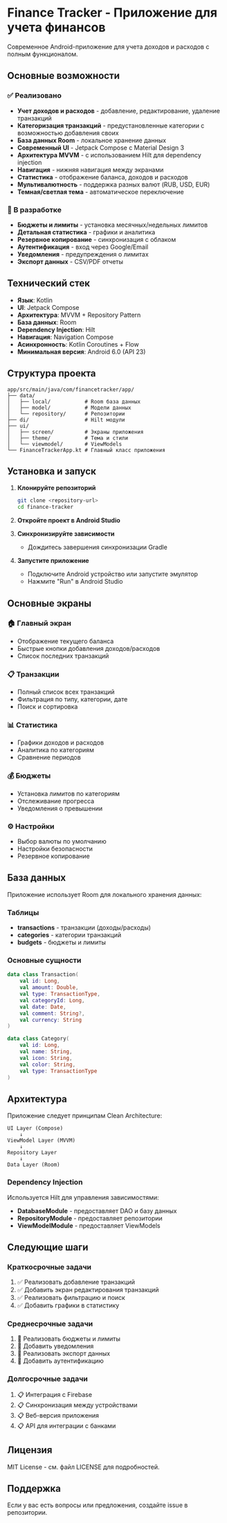 # Finance Tracker - Приложение для учета финансов

Современное Android-приложение для учета доходов и расходов с полным функционалом.

## Основные возможности

### ✅ Реализовано
- **Учет доходов и расходов** - добавление, редактирование, удаление транзакций
- **Категоризация транзакций** - предустановленные категории с возможностью добавления своих
- **База данных Room** - локальное хранение данных
- **Современный UI** - Jetpack Compose с Material Design 3
- **Архитектура MVVM** - с использованием Hilt для dependency injection
- **Навигация** - нижняя навигация между экранами
- **Статистика** - отображение баланса, доходов и расходов
- **Мультивалютность** - поддержка разных валют (RUB, USD, EUR)
- **Темная/светлая тема** - автоматическое переключение

### 🚧 В разработке
- **Бюджеты и лимиты** - установка месячных/недельных лимитов
- **Детальная статистика** - графики и аналитика
- **Резервное копирование** - синхронизация с облаком
- **Аутентификация** - вход через Google/Email
- **Уведомления** - предупреждения о лимитах
- **Экспорт данных** - CSV/PDF отчеты

## Технический стек

- **Язык**: Kotlin
- **UI**: Jetpack Compose
- **Архитектура**: MVVM + Repository Pattern
- **База данных**: Room
- **Dependency Injection**: Hilt
- **Навигация**: Navigation Compose
- **Асинхронность**: Kotlin Coroutines + Flow
- **Минимальная версия**: Android 6.0 (API 23)

## Структура проекта

```
app/src/main/java/com/financetracker/app/
├── data/
│   ├── local/           # Room база данных
│   ├── model/           # Модели данных
│   └── repository/      # Репозитории
├── di/                  # Hilt модули
├── ui/
│   ├── screen/          # Экраны приложения
│   ├── theme/           # Тема и стили
│   └── viewmodel/       # ViewModels
└── FinanceTrackerApp.kt # Главный класс приложения
```

## Установка и запуск

1. **Клонируйте репозиторий**
   ```bash
   git clone <repository-url>
   cd finance-tracker
   ```

2. **Откройте проект в Android Studio**

3. **Синхронизируйте зависимости**
   - Дождитесь завершения синхронизации Gradle

4. **Запустите приложение**
   - Подключите Android устройство или запустите эмулятор
   - Нажмите "Run" в Android Studio

## Основные экраны

### 🏠 Главный экран
- Отображение текущего баланса
- Быстрые кнопки добавления доходов/расходов
- Список последних транзакций

### 📋 Транзакции
- Полный список всех транзакций
- Фильтрация по типу, категории, дате
- Поиск и сортировка

### 📊 Статистика
- Графики доходов и расходов
- Аналитика по категориям
- Сравнение периодов

### 💰 Бюджеты
- Установка лимитов по категориям
- Отслеживание прогресса
- Уведомления о превышении

### ⚙️ Настройки
- Выбор валюты по умолчанию
- Настройки безопасности
- Резервное копирование

## База данных

Приложение использует Room для локального хранения данных:

### Таблицы
- **transactions** - транзакции (доходы/расходы)
- **categories** - категории транзакций
- **budgets** - бюджеты и лимиты

### Основные сущности
```kotlin
data class Transaction(
    val id: Long,
    val amount: Double,
    val type: TransactionType,
    val categoryId: Long,
    val date: Date,
    val comment: String?,
    val currency: String
)

data class Category(
    val id: Long,
    val name: String,
    val icon: String,
    val color: String,
    val type: TransactionType
)
```

## Архитектура

Приложение следует принципам Clean Architecture:

```
UI Layer (Compose)
    ↓
ViewModel Layer (MVVM)
    ↓
Repository Layer
    ↓
Data Layer (Room)
```

### Dependency Injection
Используется Hilt для управления зависимостями:
- **DatabaseModule** - предоставляет DAO и базу данных
- **RepositoryModule** - предоставляет репозитории
- **ViewModelModule** - предоставляет ViewModels

## Следующие шаги

### Краткосрочные задачи
1. ✅ Реализовать добавление транзакций
2. ✅ Добавить экран редактирования транзакций
3. ✅ Реализовать фильтрацию и поиск
4. ✅ Добавить графики в статистику

### Среднесрочные задачи
1. 🔄 Реализовать бюджеты и лимиты
2. 🔄 Добавить уведомления
3. 🔄 Реализовать экспорт данных
4. 🔄 Добавить аутентификацию

### Долгосрочные задачи
1. 📋 Интеграция с Firebase
2. 📋 Синхронизация между устройствами
3. 📋 Веб-версия приложения
4. 📋 API для интеграции с банками

## Лицензия

MIT License - см. файл LICENSE для подробностей.

## Поддержка

Если у вас есть вопросы или предложения, создайте issue в репозитории. 